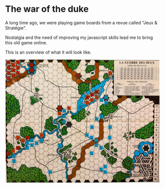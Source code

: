 # The war of the duke
 
A long time ago, we were playing game boards from a revue called "Jeux & Stratégie". 

Nostalgia and the need of improving my javascript skills lead me to bring this old game online.

This is an overview of what it will look like.

![war](/work/twotd.png)